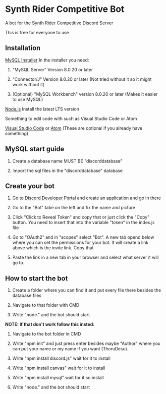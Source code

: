 # Synth Rider Competitive Bot
A bot for the Synth Rider Competitive Discord Server

This is free for everyone to use

## Installation
[MySQL Installer](https://dev.mysql.com/downloads/installer/) In the installer you need:

1. "MySQL Server" Version 8.0.20 or later

2. "Connector/J" Version 8.0.20 or later (Not tried without it so it might work without it)

3. (Optional) "MySQL Workbench" version 8.0.20 or later (Makes it easier to use MySQL)

[Node.js](https://nodejs.org/en/) Install the latest LTS version

Something to edit code with such as Visual Studio Code or Atom

[Visual Studio Code](https://code.visualstudio.com/download) or [Atom](https://atom.io/) (These are optional if you already have something)

## MySQL start guide

1. Create a database name MUST BE "discorddatabase"

2. Import the sql files in the "discorddatabase" database

## Create your bot

1. Go to [Discord Developer Portal](https://discord.com/developers/applications) and create an application and go in there

2. Go to the "Bot" tabe on the left and fix the name and picture

3. Click "Click to Reveal Token" and copy that or just click the "Copy" button. You need to insert that into the variable "token" in the index.js file

4. Go to "OAuth2" and in "scopes" select "Bot". A new tab opend below where you can set the permissions for your bot. It will create a link above which is the invite link. Copy that

5. Paste the link in a new tab in your browser and select what server it will go to.

## How to start the bot

1. Create a folder where you can find it and put every file there besides the database files

2. Navigate to that folder with CMD

3. Write "node." and the bot should start

**NOTE: If that don't work follow this insted:**

1. Navigate to the bot folder in CMD

2. Write "npm init" and just press enter besides maybe "Author" where you can put your name or my name if you want (ThoruDesu).

3. Write "npm install discord.js" wait for it to install

4. Write "npm install canvas" wait for it to install

5. Write "npm install mysql" wait for it so install

6. Write "node." and the bot should start
